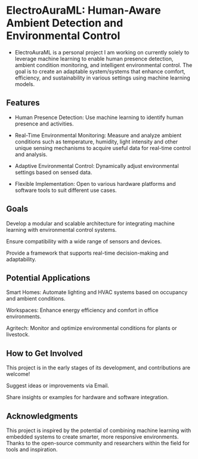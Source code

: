 # ElectroAuraML: Human-Aware Ambient Detection and Environmental Control

- ElectroAuraML is a personal project I am working on currently solely to leverage machine learning to enable human presence detection, ambient condition monitoring, and intelligent environmental control. The goal is to create an adaptable system/systems that enhance comfort, efficiency, and sustainability in various settings using machine learning models.

## Features

- Human Presence Detection: Use machine learning to identify human presence and activities.

- Real-Time Environmental Monitoring: Measure and analyze ambient conditions such as temperature, humidity, light intensity and other unique sensing mechanisms to acquire useful data for real-time control and analysis.

- Adaptive Environmental Control: Dynamically adjust environmental settings based on sensed data.

- Flexible Implementation: Open to various hardware platforms and software tools to suit different use cases.

## Goals

Develop a modular and scalable architecture for integrating machine learning with environmental control systems.

Ensure compatibility with a wide range of sensors and devices.

Provide a framework that supports real-time decision-making and adaptability.

## Potential Applications

Smart Homes: Automate lighting and HVAC systems based on occupancy and ambient conditions.

Workspaces: Enhance energy efficiency and comfort in office environments.

Agritech: Monitor and optimize environmental conditions for plants or livestock.

## How to Get Involved

This project is in the early stages of its development, and contributions are welcome!

Suggest ideas or improvements via Email.

Share insights or examples for hardware and software integration.

## Acknowledgments

This project is inspired by the potential of combining machine learning with embedded systems to create smarter, more responsive environments. Thanks to the open-source community and researchers within the field for tools and inspiration.
